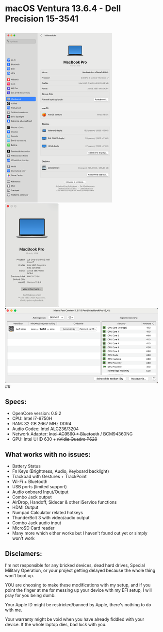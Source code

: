 # macOS Ventura 13.6.4 - Dell Precision 15-3541


##
<img decoding="async" src="https://github.com/Skyynet23/Dell-precision-15-3541-Opencore/blob/main/screenshots/1.png" width="70%" class="aligncenter">
<img decoding="async" src="https://github.com/Skyynet23/Dell-precision-15-3541-Opencore/blob/main/screenshots/2.png" width="35%" class="aligncenter">
<img decoding="async" src="https://github.com/Skyynet23/Dell-precision-15-3541-Opencore/blob/main/screenshots/3.png" width="100%" class="aligncenter">
##

## Specs:

- OpenCore version: 0.9.2
- CPU: Intel i7-9750H
- RAM: 32 GB 2667 MHz DDR4
- Audio Codec: Intel ALC236/3204
- Network Adapter: ~~Intel AC9560 + Bluetooth~~ / BCM94360NG
- GPU: Intel UHD 630 + ~~nVidia Quadro P620~~

## What works with no issues:

- Battery Status
- Fn Keys (Brightness, Audio, Keyboard backlight)
- Trackpad with Gestures + TrackPoint
- Wi-Fi + Bluetooth
- USB ports (limited support)
- Audio onboard Input/Output
- Combo Jack output
- AirDrop, Handoff, Sidecar & other iService functions
- HDMI Output
- Numpad Calculator related hotkeys
- ThunderBolt 3 with video/audio output
- Combo Jack audio input
- MicroSD Card reader
- Many more which either works but I haven't found out yet or simply won't work

## Disclamers:

I'm not responsible for any bricked devices, dead hard drives, Special Military Operation, or your project getting delayed because the whole thing won't boot up.

YOU are choosing to make these modifications with my setup, and if you point the finger at me for messing up your device with my EFI setup, I will pray for you being dumb.

Your Apple ID might be restricted/banned by Apple, there's nothing to do with me.

Your warranty might be void when you have already fiddled with your device. If the whole laptop dies, bad luck with you.
